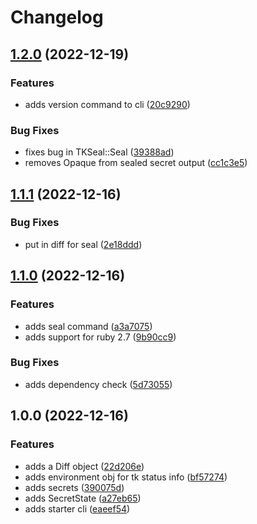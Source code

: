 # Changelog

## [1.2.0](https://github.com/mlibrary/tkseal/compare/v1.1.1...v1.2.0) (2022-12-19)


### Features

* adds version command to cli ([20c9290](https://github.com/mlibrary/tkseal/commit/20c92905687d926b94b152ad8df4e238bd2eecd8))


### Bug Fixes

* fixes bug in TKSeal::Seal ([39388ad](https://github.com/mlibrary/tkseal/commit/39388ad2184574cbb174f94e32b72a9b153cb053))
* removes Opaque from sealed secret output ([cc1c3e5](https://github.com/mlibrary/tkseal/commit/cc1c3e54f1ff49334c180ee917082cb3bcc51aba))

## [1.1.1](https://github.com/mlibrary/tkseal/compare/v1.1.0...v1.1.1) (2022-12-16)


### Bug Fixes

* put in diff for seal ([2e18ddd](https://github.com/mlibrary/tkseal/commit/2e18ddd60d161448e660cb2a66ee280b60bad4d0))

## [1.1.0](https://github.com/mlibrary/tkseal/compare/v1.0.0...v1.1.0) (2022-12-16)


### Features

* adds seal command ([a3a7075](https://github.com/mlibrary/tkseal/commit/a3a7075a2c36f54e9cd372c06824592d09aa2612))
* adds support for ruby 2.7 ([9b90cc9](https://github.com/mlibrary/tkseal/commit/9b90cc970035b557441d3d31a50e737c3559b483))


### Bug Fixes

* adds dependency check ([5d73055](https://github.com/mlibrary/tkseal/commit/5d73055a0dfc1cb5a6eeae2be4d984026661bdb2))

## 1.0.0 (2022-12-16)


### Features

* adds a Diff object ([22d206e](https://github.com/mlibrary/tkseal/commit/22d206e4090e2921136585d7dac8fb18721d3a03))
* adds environment obj for tk status info ([bf57274](https://github.com/mlibrary/tkseal/commit/bf5727408467688d1c4d5f58fa07ad882a61c7cb))
* adds secrets ([390075d](https://github.com/mlibrary/tkseal/commit/390075dfe1bedffddbd0ce912a4a5b96fcc6a428))
* adds SecretState ([a27eb65](https://github.com/mlibrary/tkseal/commit/a27eb65fdc6380d07bc2cd4527dc48fc0ed942c2))
* adds starter cli ([eaeef54](https://github.com/mlibrary/tkseal/commit/eaeef54623a262e1bcb8acdfa3a55d85a488e08f))
